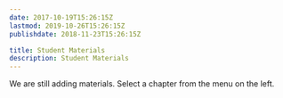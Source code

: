 ```yaml
---
date: 2017-10-19T15:26:15Z
lastmod: 2019-10-26T15:26:15Z
publishdate: 2018-11-23T15:26:15Z

title: Student Materials
description: Student Materials
---
```


We are still adding materials. Select a chapter from the menu on the left.
